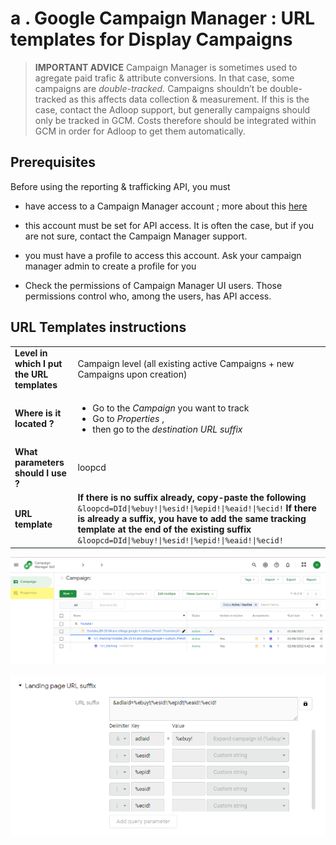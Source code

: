 # a . Google Campaign Manager : URL templates for Display Campaigns

> **IMPORTANT ADVICE** 
Campaign Manager is sometimes used to agregate paid trafic & attribute conversions. In that case, some campaigns are  _double-tracked._ 
Campaigns shouldn’t be double-tracked as this affects data collection & measurement. If this is the case, contact the Adloop support, but generally campaigns should only be tracked in GCM.
Costs therefore should be integrated within GCM in order for Adloop to get them automatically. 


## Prerequisites
Before using the reporting & trafficking API, you must 


* have access to a Campaign Manager account ; more about this [here](https://marketingplatform.google.com/about/enterprise/)


* this account must be set for API access. It is often the case, but if you are not sure, contact the Campaign Manager support.


* you must have a profile to access this account. Ask your campaign manager admin to create a profile for you


* Check the permissions of Campaign Manager UI users. Those permissions control who, among the users, has API access. 




## URL Templates instructions

|||
|-|-|
|**Level in which I put the URL templates**| Campaign level (all existing active Campaigns + new Campaigns upon creation) |
|**Where is it located ?**| <ul><li>Go to the  _Campaign_  you want to track</li><li>Go to _Properties_ , </li><li>then go to the  _destination  URL suffix_  </li></ul>|
| **What parameters should I use ?**| loopcd |
| **URL template**| **If there is no suffix already, copy-paste the following** `&loopcd=DId\|%ebuy!\|%esid!\|%epid!\|%eaid!\|%ecid!` **If there is already a suffix, you have to add the same tracking template at the end of the existing suffix** `&loopcd=DId\|%ebuy!\|%esid!\|%epid!\|%eaid!\|%ecid!` |

![](.gitbook/cm.png)

![](.gitbook/cm2.png)



